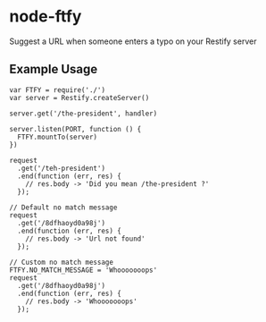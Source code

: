 # node-ftfy
Suggest a URL when someone enters a typo on your Restify server

## Example Usage

```
var FTFY = require('./')
var server = Restify.createServer()

server.get('/the-president', handler)

server.listen(PORT, function () {
  FTFY.mountTo(server)
})

request
  .get('/teh-president')
  .end(function (err, res) {
    // res.body -> 'Did you mean /the-president ?'
  });

// Default no match message
request
  .get('/8dfhaoyd0a98j')
  .end(function (err, res) {
    // res.body -> 'Url not found'
  });

// Custom no match message
FTFY.NO_MATCH_MESSAGE = 'Whooooooops'
request
  .get('/8dfhaoyd0a98j')
  .end(function (err, res) {
    // res.body -> 'Whooooooops'
  });

```

